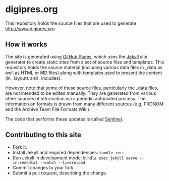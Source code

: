 digipres.org
============

This repository holds the source files that are used to generate <http://www.digipres.org>.

How it works
------------

The site is generated using [GitHub Pages](https://pages.github.com/), which uses the [Jekyll](http://jekyllrb.com/) site generator to create static sites from a set of source files and templates. This repository holds the source material (including various data files in _data as well as HTML or MD files) along with templates used to present the content (in _layouts and _includes).

However, note that some of these source files, particularly the _data files, are not intended to be edited manually. They are generated from various other sources of information via a periodic automated process. The information on formats is drawn from many different sources (e.g. PRONOM and the Archive Team File Formats Wiki).

The code that performs these updates is called [Sentinel](https://github.com/digipres/sentinel).

Contributing to this site
-------------------------

* Fork it.
* Install Jekyll and required dependencies: `bundle init`
* Run Jekyll in development mode: `bundle exec jekyll serve --incremental --watch --livereload`
* Commit changes to your fork.
* Submit a pull request, describing the change.

